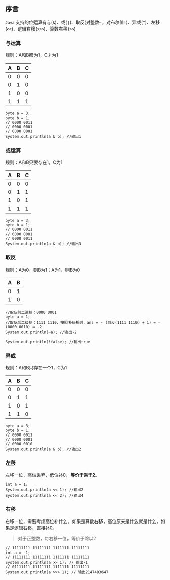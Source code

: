## 序言
`Java` 支持的位运算有与(`&`)、或(`|`)、取反(对整数`~`，对布尔值`!`)、异或(`^`)、左移(`<<`)、逻辑右移(`>>>`)、算数右移(`>>`)

### 与运算
规则：A和B都为1，C才为1

| A  | B | C |
|  ----  | ----  | ---- |
| 0 | 0 | 0 |
| 0 | 1 | 0 |
| 1 | 0 | 0 |
| 1 | 1 | 1 |

```
byte a = 3;
byte b = 1;
// 0000 0011
// 0000 0001
// 0000 0001
System.out.println(a & b); //输出1
```

### 或运算
规则：A和B只要存在1，C为1

| A  | B | C |
|  ----  | ----  | ---- |
| 0 | 0 | 0 |
| 0 | 1 | 1 |
| 1 | 0 | 1 |
| 1 | 1 | 1 |
```
byte a = 3;
byte b = 1;
// 0000 0011
// 0000 0001
// 0000 0011
System.out.println(a & b); //输出3
```

### 取反
规则：A为0，则B为1；A为1，则B为0

| A  | B |
|  ----  | ----  |
| 0 | 1 |
| 1 | 0 |

```
//取反前二进制：0000 0001
byte a = 1;
//取反后二级制：1111 1110，按照补码规则，ans = - (取反(1111 1110) + 1) = - (0000 0010) = -2
System.out.println(~a); //输出-2

System.out.println(!false); //输出true
```

### 异或
规则：A和B只存在一个1，C为1

| A  | B | C |
|  ----  | ----  | ---- |
| 0 | 0 | 0 |
| 0 | 1 | 1 |
| 1 | 0 | 1 |
| 1 | 1 | 0 |
```
byte a = 3;
byte b = 1;
// 0000 0011
// 0000 0001
// 0000 0010
System.out.println(a & b); //输出2
```

### 左移
左移一位，高位丢弃，低位补0，**等价于乘于2**。
```
int a = 1;
System.out.println(a << 1); //输出2
System.out.println(a << 2); //输出4
```

### 右移
右移一位，需要考虑高位补什么，如果是算数右移，高位原来是什么就是什么，如果是逻辑右移，直接补0。

> 对于正整数，每右移一位，等价于除以2

```
// 11111111 11111111 1111111 11111111
int a = -1;
// 11111111 11111111 1111111 11111111
System.out.println(a >> 1); // 输出-1
// 01111111 11111111 1111111 11111111
System.out.println(a >>> 1); // 输出2147483647
```


